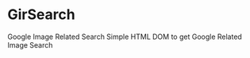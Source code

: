 GirSearch
=========

Google Image Related Search
Simple HTML DOM to get Google Related Image Search
